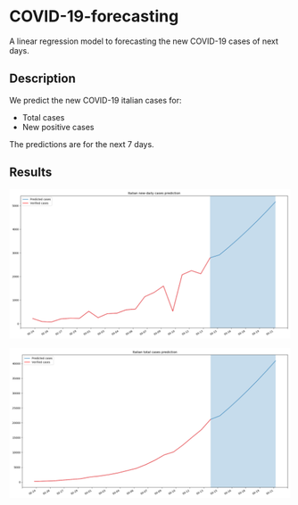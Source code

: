 # COVID-19-forecasting
A linear regression model to forecasting the new COVID-19 cases of next days.

## Description
We predict the new COVID-19 italian cases for:
- Total cases
- New positive cases

The predictions are for the next 7 days.

## Results
![Italian daily cases](https://github.com/AlessandroMinervini/COVID-19-forecasting/blob/master/img/Italian%20new-daily%20cases%20prediction.png)

![Italian new-daily cases](https://github.com/AlessandroMinervini/COVID-19-forecasting/blob/master/img/Italian%20total%20cases%20prediction.png)

